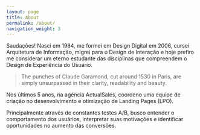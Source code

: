 ```yaml
---
layout: page
title: About
permalink: /about/
navigation_weight: 3
---
```


<div class="cf mw7 center ph4 ph6-ns ph0-l pv4 pv5-l">
  <p class="measure-narrow mb0">
    Saudações! Nasci em 1984, me formei em Design Digital em 2006, cursei Arquitetura de Informação, migrei para o Design de Interação e hoje prefiro me considerar um eterno estudante das disciplinas que compreendem o Design de Experiência do Usuário.
  </p>

  <blockquote class="ph0 pv5 f5 f1-ns measure-narrow center">
    <p class="fw9 lh-copy lh-title-ns">The punches of Claude Garamond, cut around 1530 in Paris, are simply unsurpassed in their clarity, readability and beauty.
    </p>
  </blockquote>

  <p class="measure-narrow">Nos últimos 5 anos, na agência ActualSales, coordeno uma equipe de criação no desenvolvimento e otimização de Landing Pages (LPO).</p>

  <p class="measure-narrow">Principalmente através de constantes testes A/B, busco entender o comportamento dos usuários, interpretar suas motivações e identificar oportunidades no aumento das conversões.</p>

</div>
